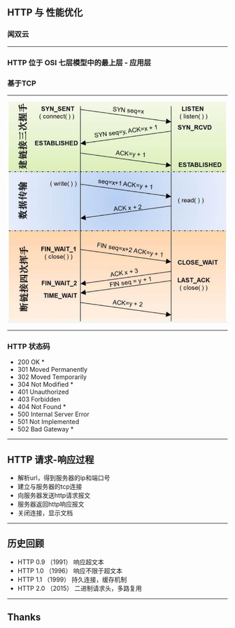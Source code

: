 ## HTTP 与 性能优化

<style>
.reveal .run-btn {display:none}
.box-model {width: 10em;height: 6em;background:#09c;box-shadow:#f80 0 0 0px 2em, #690 0 0 0 4em, #999 0 0 0 6em; margin: 6em auto 7.5em auto!important}
.box-model p {line-height: 2em; position: relative; top: -6em}
</style>

### 闻双云

---

### HTTP 位于 OSI 七层模型中的最上层 - 应用层
### 基于TCP

---

<div><img src="img/http-performance/tcp.jpg"></div>

---

### HTTP 状态码

* 200 OK *
* 301 Moved Permanently
* 302 Moved Temporarily
* 304 Not Modified *
* 401 Unauthorized
* 403 Forbidden
* 404 Not Found *
* 500 Internal Server Error
* 501 Not Implemented
* 502 Bad Gateway *

---

## HTTP 请求-响应过程

* 解析url，得到服务器的ip和端口号
* 建立与服务器的tcp连接
* 向服务器发送http请求报文
* 服务器返回http响应报文
* 关闭连接，显示文档

---

## 历史回顾

* HTTP 0.9 （1991） 响应超文本
* HTTP 1.0 （1996） 响应不限于超文本
* HTTP 1.1 （1999） 持久连接，缓存机制
* HTTP 2.0 （2015） 二进制请求头，多路复用

---

## Thanks
